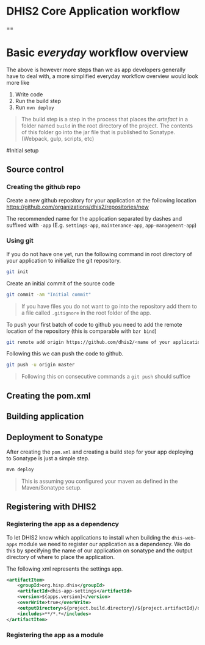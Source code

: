 # DHIS2 Core Application workflow
==

# Basic _everyday_ workflow overview
The above is however more steps than we as app developers generally have to deal with, a more simplified everyday workflow overview would look more like 

1. Write code
2. Run the build step 
3. Run `mvn deploy`

> The build step is a step in the process that places the _artefact_ in a folder named `build` in the root directory of the project. The contents of this folder go into the jar file that is published to Sonatype. (Webpack, gulp, scripts, etc)

#Initial setup

## Source control

### Creating the github repo
Create a new github repository for your application at the following location
https://github.com/organizations/dhis2/repositories/new

The recommended name for the application separated by dashes and suffixed with `-app` (E.g. `settings-app`, `maintenance-app`, `app-management-app`) 

### Using git
If you do not have one yet, run the following command in root directory of your application to initialize the git repository. 
```bash
git init
```

Create an initial commit of the source code
```bash
git commit -am "Initial commit"
```
> If you have files you do not want to go into the repository add them to a file called `.gitignore` in the root folder of the app.


To push your first batch of code to github you need to add the remote location of the repository (this is comparable with `bzr bind`)
```bash
git remote add origin https://github.com/dhis2/<name of your application>.git
```

Following this we can push the code to github.
```bash
git push -u origin master
```
> Following this on consecutive commands a `git push` should suffice

## Creating the pom.xml

## Building application

## Deployment to Sonatype
After creating the `pom.xml` and creating a build step for your app deploying to Sonatype is just a simple step.

```bash
mvn deploy
```
> This is assuming you configured your maven as defined in the Maven/Sonatype setup.

## Registering with DHIS2

### Registering the app as a dependency
To let DHIS2 know which applications to install when building the `dhis-web-apps` module we need to register our application as a dependency. We do this by specifying the name of our application on sonatype and the output directory of where to place the application.

The following xml represents the settings app.  
```xml
<artifactItem>
    <groupId>org.hisp.dhis</groupId>
    <artifactId>dhis-app-settings</artifactId>
    <version>${apps.version}</version>
    <overWrite>true</overWrite>
    <outputDirectory>${project.build.directory}/${project.artifactId}/dhis-web-settings</outputDirectory>
    <includes>**/*.*</includes>
</artifactItem>
```

### Registering the app as a module

